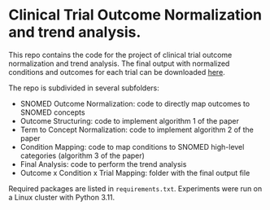 # Clinical Trial Outcome Normalization and trend analysis.

This repo contains the code for the project of clinical trial outcome normalization and trend analysis.
The final output with normalized conditions and outcomes for each trial can be downloaded [here](<./Outcome x Condition x Trial Mapping/trials.csv>).

The repo is subdivided in several subfolders:
- SNOMED Outcome Normalization: code to directly map outcomes to SNOMED concepts
- Outcome Structuring: code to implement algorithm 1 of the paper
- Term to Concept Normalization: code to implement algorithm 2 of the paper
- Condition Mapping: code to map conditions to SNOMED high-level categories (algorithm 3 of the paper)
- Final Analysis: code to perform the trend analysis
- Outcome x Condition x Trial Mapping: folder with the final output file

Required packages are listed in `requirements.txt`. Experiments were run on a Linux cluster with Python 3.11.
